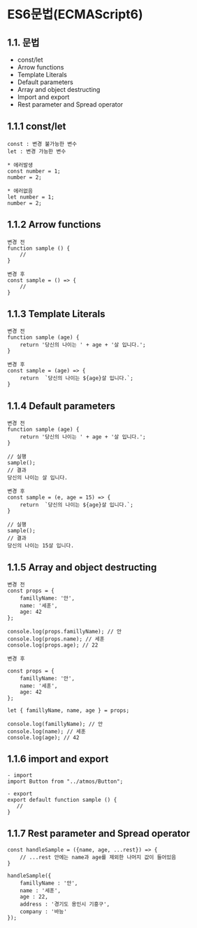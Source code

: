 # ES6문법(ECMAScript6)

## 1.1. 문법

- const/let
- Arrow functions
- Template Literals
- Default parameters
- Array and object destructing
- Import and export
- Rest parameter and Spread operator

## 1.1.1 const/let

```
const : 변경 불가능한 변수
let : 변경 가능한 변수

* 에러발생
const number = 1;
number = 2;

* 에러없음
let number = 1;
number = 2;

```

## 1.1.2 Arrow functions

```
변경 전
function sample () {
    //
}

변경 후
const sample = () => {
    //
}

```

## 1.1.3 Template Literals

```
변경 전
function sample (age) {
    return '당신의 나이는 ' + age + '살 입니다.';
}

변경 후
const sample = (age) => {
    return  `당신의 나이는 ${age}살 입니다.`;
}

```

## 1.1.4 Default parameters

```
변경 전
function sample (age) {
    return '당신의 나이는 ' + age + '살 입니다.';
}

// 실행
sample();
// 결과
당신의 나이는 살 입니다.

변경 후
const sample = (e, age = 15) => {
    return  `당신의 나이는 ${age}살 입니다.`;
}

// 실행
sample();
// 결과
당신의 나이는 15살 입니다.

```

## 1.1.5 Array and object destructing

```
변경 전
const props = {
	famillyName: '안',
	name: '세훈',
	age: 42
};

console.log(props.famillyName); // 안
console.log(props.name); // 세훈
console.log(props.age); // 22

변경 후

const props = {
	famillyName: '안',
	name: '세훈',
	age: 42
};

let { famillyName, name, age } = props;

console.log(famillyName); // 안
console.log(name); // 세훈
console.log(age); // 42

```

## 1.1.6 import and export

```
- import
import Button from "../atmos/Button";

- export
export default function sample () {
   //
}
```

## 1.1.7 Rest parameter and Spread operator

```
const handleSample = ({name, age, ...rest}) => {
    // ...rest 안에는 name과 age를 제외한 나머지 값이 들어있음
}

handleSample({
    famillyName : '안',
    name : '세훈',
    age : 22,
    address : '경기도 용인시 기흥구',
    company : '바능'
});
```
